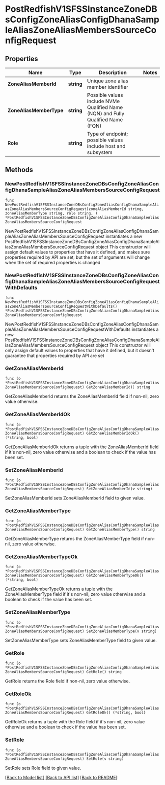 # PostRedfishV1SFSSInstanceZoneDBsConfigZoneAliasConfigDhanaSampleAliasZoneAliasMembersSourceConfigRequest

## Properties

Name | Type | Description | Notes
------------ | ------------- | ------------- | -------------
**ZoneAliasMemberId** | **string** | Unique zone alias member identifier | 
**ZoneAliasMemberType** | **string** | Possible values include NVMe Qualified Name (NQN) and Fully Qualified Name (FQN) | 
**Role** | **string** | Type of endpoint; possible values include host and subsystem | 

## Methods

### NewPostRedfishV1SFSSInstanceZoneDBsConfigZoneAliasConfigDhanaSampleAliasZoneAliasMembersSourceConfigRequest

`func NewPostRedfishV1SFSSInstanceZoneDBsConfigZoneAliasConfigDhanaSampleAliasZoneAliasMembersSourceConfigRequest(zoneAliasMemberId string, zoneAliasMemberType string, role string, ) *PostRedfishV1SFSSInstanceZoneDBsConfigZoneAliasConfigDhanaSampleAliasZoneAliasMembersSourceConfigRequest`

NewPostRedfishV1SFSSInstanceZoneDBsConfigZoneAliasConfigDhanaSampleAliasZoneAliasMembersSourceConfigRequest instantiates a new PostRedfishV1SFSSInstanceZoneDBsConfigZoneAliasConfigDhanaSampleAliasZoneAliasMembersSourceConfigRequest object
This constructor will assign default values to properties that have it defined,
and makes sure properties required by API are set, but the set of arguments
will change when the set of required properties is changed

### NewPostRedfishV1SFSSInstanceZoneDBsConfigZoneAliasConfigDhanaSampleAliasZoneAliasMembersSourceConfigRequestWithDefaults

`func NewPostRedfishV1SFSSInstanceZoneDBsConfigZoneAliasConfigDhanaSampleAliasZoneAliasMembersSourceConfigRequestWithDefaults() *PostRedfishV1SFSSInstanceZoneDBsConfigZoneAliasConfigDhanaSampleAliasZoneAliasMembersSourceConfigRequest`

NewPostRedfishV1SFSSInstanceZoneDBsConfigZoneAliasConfigDhanaSampleAliasZoneAliasMembersSourceConfigRequestWithDefaults instantiates a new PostRedfishV1SFSSInstanceZoneDBsConfigZoneAliasConfigDhanaSampleAliasZoneAliasMembersSourceConfigRequest object
This constructor will only assign default values to properties that have it defined,
but it doesn't guarantee that properties required by API are set

### GetZoneAliasMemberId

`func (o *PostRedfishV1SFSSInstanceZoneDBsConfigZoneAliasConfigDhanaSampleAliasZoneAliasMembersSourceConfigRequest) GetZoneAliasMemberId() string`

GetZoneAliasMemberId returns the ZoneAliasMemberId field if non-nil, zero value otherwise.

### GetZoneAliasMemberIdOk

`func (o *PostRedfishV1SFSSInstanceZoneDBsConfigZoneAliasConfigDhanaSampleAliasZoneAliasMembersSourceConfigRequest) GetZoneAliasMemberIdOk() (*string, bool)`

GetZoneAliasMemberIdOk returns a tuple with the ZoneAliasMemberId field if it's non-nil, zero value otherwise
and a boolean to check if the value has been set.

### SetZoneAliasMemberId

`func (o *PostRedfishV1SFSSInstanceZoneDBsConfigZoneAliasConfigDhanaSampleAliasZoneAliasMembersSourceConfigRequest) SetZoneAliasMemberId(v string)`

SetZoneAliasMemberId sets ZoneAliasMemberId field to given value.


### GetZoneAliasMemberType

`func (o *PostRedfishV1SFSSInstanceZoneDBsConfigZoneAliasConfigDhanaSampleAliasZoneAliasMembersSourceConfigRequest) GetZoneAliasMemberType() string`

GetZoneAliasMemberType returns the ZoneAliasMemberType field if non-nil, zero value otherwise.

### GetZoneAliasMemberTypeOk

`func (o *PostRedfishV1SFSSInstanceZoneDBsConfigZoneAliasConfigDhanaSampleAliasZoneAliasMembersSourceConfigRequest) GetZoneAliasMemberTypeOk() (*string, bool)`

GetZoneAliasMemberTypeOk returns a tuple with the ZoneAliasMemberType field if it's non-nil, zero value otherwise
and a boolean to check if the value has been set.

### SetZoneAliasMemberType

`func (o *PostRedfishV1SFSSInstanceZoneDBsConfigZoneAliasConfigDhanaSampleAliasZoneAliasMembersSourceConfigRequest) SetZoneAliasMemberType(v string)`

SetZoneAliasMemberType sets ZoneAliasMemberType field to given value.


### GetRole

`func (o *PostRedfishV1SFSSInstanceZoneDBsConfigZoneAliasConfigDhanaSampleAliasZoneAliasMembersSourceConfigRequest) GetRole() string`

GetRole returns the Role field if non-nil, zero value otherwise.

### GetRoleOk

`func (o *PostRedfishV1SFSSInstanceZoneDBsConfigZoneAliasConfigDhanaSampleAliasZoneAliasMembersSourceConfigRequest) GetRoleOk() (*string, bool)`

GetRoleOk returns a tuple with the Role field if it's non-nil, zero value otherwise
and a boolean to check if the value has been set.

### SetRole

`func (o *PostRedfishV1SFSSInstanceZoneDBsConfigZoneAliasConfigDhanaSampleAliasZoneAliasMembersSourceConfigRequest) SetRole(v string)`

SetRole sets Role field to given value.



[[Back to Model list]](../README.md#documentation-for-models) [[Back to API list]](../README.md#documentation-for-api-endpoints) [[Back to README]](../README.md)



